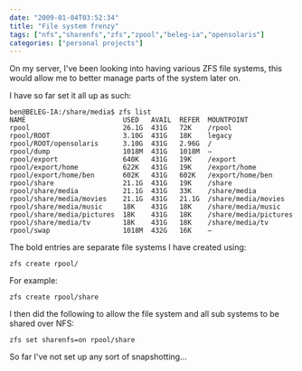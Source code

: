 ```yaml
---
date: "2009-01-04T03:52:34"
title: "File system frenzy"
tags: ["nfs","sharenfs","zfs","zpool","beleg-ia","opensolaris"]
categories: ["personal projects"]
---
```


On my server, I've been looking into having various ZFS file systems, this would allow me to better manage parts of the system later on.

I have so far set it all up as such:
<!--more-->
```
ben@BELEG-IA:/share/media$ zfs list
NAME                        USED   AVAIL  REFER  MOUNTPOINT
rpool                       26.1G  431G   72K    /rpool
rpool/ROOT                  3.10G  431G   18K    legacy
rpool/ROOT/opensolaris      3.10G  431G   2.96G  /
rpool/dump                  1018M  431G   1018M  –
rpool/export                640K   431G   19K    /export
rpool/export/home           622K   431G   19K    /export/home
rpool/export/home/ben       602K   431G   602K   /export/home/ben
rpool/share                 21.1G  431G   19K    /share
rpool/share/media           21.1G  431G   33K    /share/media
rpool/share/media/movies    21.1G  431G   21.1G  /share/media/movies
rpool/share/media/music     18K    431G   18K    /share/media/music
rpool/share/media/pictures  18K    431G   18K    /share/media/pictures
rpool/share/media/tv        18K    431G   18K    /share/media/tv
rpool/swap                  1018M  432G   16K    –
```

The bold entries are separate file systems I have created using:

```
zfs create rpool/
```

For example:
```
zfs create rpool/share
```

I then did the following to allow the file system and all sub systems to be shared over NFS:
```
zfs set sharenfs=on rpool/share
```

So far I've not set up any sort of snapshotting...
